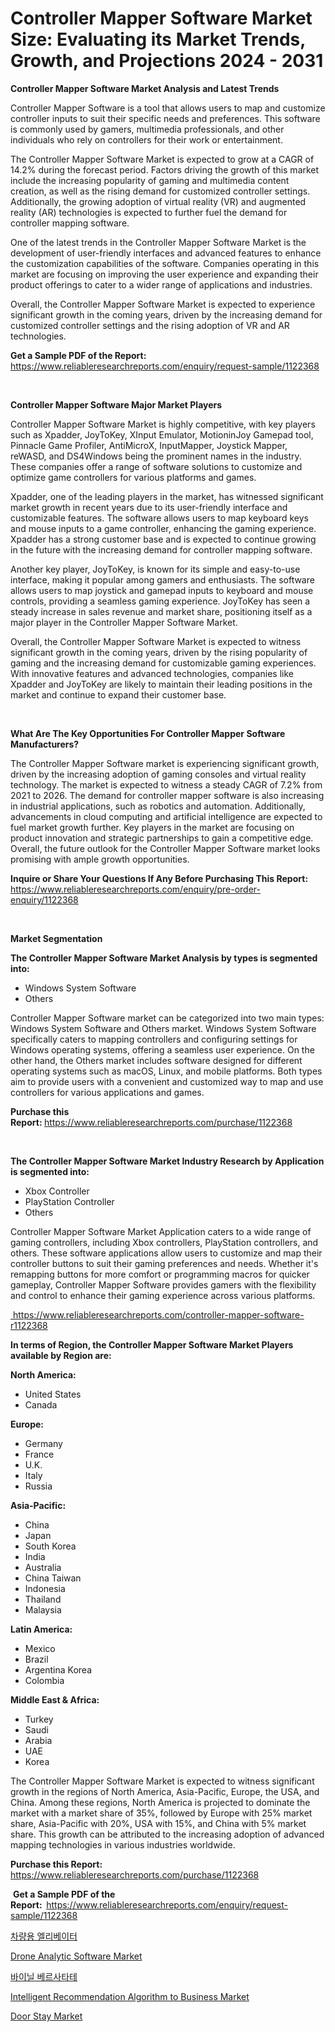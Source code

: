 <p><h1>Controller Mapper Software Market Size: Evaluating its Market Trends, Growth, and Projections 2024 - 2031</h1></p><p><strong>Controller Mapper Software Market Analysis and Latest Trends</strong></p>
<p><p>Controller Mapper Software is a tool that allows users to map and customize controller inputs to suit their specific needs and preferences. This software is commonly used by gamers, multimedia professionals, and other individuals who rely on controllers for their work or entertainment.</p><p>The Controller Mapper Software Market is expected to grow at a CAGR of 14.2% during the forecast period. Factors driving the growth of this market include the increasing popularity of gaming and multimedia content creation, as well as the rising demand for customized controller settings. Additionally, the growing adoption of virtual reality (VR) and augmented reality (AR) technologies is expected to further fuel the demand for controller mapping software.</p><p>One of the latest trends in the Controller Mapper Software Market is the development of user-friendly interfaces and advanced features to enhance the customization capabilities of the software. Companies operating in this market are focusing on improving the user experience and expanding their product offerings to cater to a wider range of applications and industries.</p><p>Overall, the Controller Mapper Software Market is expected to experience significant growth in the coming years, driven by the increasing demand for customized controller settings and the rising adoption of VR and AR technologies.</p></p>
<p><strong>Get a Sample PDF of the Report:&nbsp;</strong> <a href="https://www.reliableresearchreports.com/enquiry/request-sample/1122368">https://www.reliableresearchreports.com/enquiry/request-sample/1122368</a></p>
<p>&nbsp;</p>
<p><strong>Controller Mapper Software Major Market Players</strong></p>
<p><p>Controller Mapper Software Market is highly competitive, with key players such as Xpadder, JoyToKey, XInput Emulator, MotioninJoy Gamepad tool, Pinnacle Game Profiler, AntiMicroX, InputMapper, Joystick Mapper, reWASD, and DS4Windows being the prominent names in the industry. These companies offer a range of software solutions to customize and optimize game controllers for various platforms and games.</p><p>Xpadder, one of the leading players in the market, has witnessed significant market growth in recent years due to its user-friendly interface and customizable features. The software allows users to map keyboard keys and mouse inputs to a game controller, enhancing the gaming experience. Xpadder has a strong customer base and is expected to continue growing in the future with the increasing demand for controller mapping software.</p><p>Another key player, JoyToKey, is known for its simple and easy-to-use interface, making it popular among gamers and enthusiasts. The software allows users to map joystick and gamepad inputs to keyboard and mouse controls, providing a seamless gaming experience. JoyToKey has seen a steady increase in sales revenue and market share, positioning itself as a major player in the Controller Mapper Software Market.</p><p>Overall, the Controller Mapper Software Market is expected to witness significant growth in the coming years, driven by the rising popularity of gaming and the increasing demand for customizable gaming experiences. With innovative features and advanced technologies, companies like Xpadder and JoyToKey are likely to maintain their leading positions in the market and continue to expand their customer base.</p></p>
<p>&nbsp;</p>
<p><strong>What Are The Key Opportunities For Controller Mapper Software Manufacturers?</strong></p>
<p><p>The Controller Mapper Software market is experiencing significant growth, driven by the increasing adoption of gaming consoles and virtual reality technology. The market is expected to witness a steady CAGR of 7.2% from 2021 to 2026. The demand for controller mapper software is also increasing in industrial applications, such as robotics and automation. Additionally, advancements in cloud computing and artificial intelligence are expected to fuel market growth further. Key players in the market are focusing on product innovation and strategic partnerships to gain a competitive edge. Overall, the future outlook for the Controller Mapper Software market looks promising with ample growth opportunities.</p></p>
<p><strong>Inquire or Share Your Questions If Any Before Purchasing This Report:</strong> <a href="https://www.reliableresearchreports.com/enquiry/pre-order-enquiry/1122368">https://www.reliableresearchreports.com/enquiry/pre-order-enquiry/1122368</a></p>
<p>&nbsp;</p>
<p><strong>Market Segmentation</strong></p>
<p><strong>The Controller Mapper Software Market Analysis by types is segmented into:</strong></p>
<p><ul><li>Windows System Software</li><li>Others</li></ul></p>
<p><p>Controller Mapper Software market can be categorized into two main types: Windows System Software and Others market. Windows System Software specifically caters to mapping controllers and configuring settings for Windows operating systems, offering a seamless user experience. On the other hand, the Others market includes software designed for different operating systems such as macOS, Linux, and mobile platforms. Both types aim to provide users with a convenient and customized way to map and use controllers for various applications and games.</p></p>
<p><strong>Purchase this Report:&nbsp;</strong><a href="https://www.reliableresearchreports.com/purchase/1122368">https://www.reliableresearchreports.com/purchase/1122368</a></p>
<p>&nbsp;</p>
<p><strong>The Controller Mapper Software Market Industry Research by Application is segmented into:</strong></p>
<p><ul><li>Xbox Controller</li><li>PlayStation Controller</li><li>Others</li></ul></p>
<p><p>Controller Mapper Software Market Application caters to a wide range of gaming controllers, including Xbox controllers, PlayStation controllers, and others. These software applications allow users to customize and map their controller buttons to suit their gaming preferences and needs. Whether it's remapping buttons for more comfort or programming macros for quicker gameplay, Controller Mapper Software provides gamers with the flexibility and control to enhance their gaming experience across various platforms.</p></p>
<p><a href="https://www.reliableresearchreports.com/controller-mapper-software-r1122368">&nbsp;https://www.reliableresearchreports.com/controller-mapper-software-r1122368</a></p>
<p><strong>In terms of Region, the Controller Mapper Software Market Players available by Region are:</strong></p>
<p>
    <p> <strong> North America: </strong>
        <ul>
            <li>United States</li>
            <li>Canada</li>
        </ul>
        </p> 
    <p> <strong> Europe: </strong>
        <ul>
            <li>Germany</li>
            <li>France</li>
            <li>U.K.</li>
            <li>Italy</li>
            <li>Russia</li>
        </ul>
        </p> 
    <p> <strong> Asia-Pacific: </strong>
        <ul>
            <li>China</li>
            <li>Japan</li>
            <li>South Korea</li>
            <li>India</li>
            <li>Australia</li>
            <li>China Taiwan</li>
            <li>Indonesia</li>
            <li>Thailand</li>
            <li>Malaysia</li>
        </ul>
        </p> 
    <p> <strong> Latin America: </strong>
        <ul>
            <li>Mexico</li>
            <li>Brazil</li>
            <li>Argentina Korea</li>
            <li>Colombia</li>
        </ul>
        </p> 
    <p> <strong> Middle East & Africa: </strong>
        <ul>
            <li>Turkey</li>
            <li>Saudi</li>
            <li>Arabia</li>
            <li>UAE</li>
            <li>Korea</li>
        </ul>
    </p>
    </p>
<p><p>The Controller Mapper Software Market is expected to witness significant growth in the regions of North America, Asia-Pacific, Europe, the USA, and China. Among these regions, North America is projected to dominate the market with a market share of 35%, followed by Europe with 25% market share, Asia-Pacific with 20%, USA with 15%, and China with 5% market share. This growth can be attributed to the increasing adoption of advanced mapping technologies in various industries worldwide.</p></p>
<p><strong>Purchase this Report: </strong><a href="https://www.reliableresearchreports.com/purchase/1122368">https://www.reliableresearchreports.com/purchase/1122368</a></p>
<p>&nbsp;<strong>Get a Sample PDF of the Report:&nbsp;&nbsp;</strong><a href="https://www.reliableresearchreports.com/enquiry/request-sample/1122368">https://www.reliableresearchreports.com/enquiry/request-sample/1122368</a></p>
<p><strong></strong></p>
<p><p><a href="https://github.com/iansanftyord09878/Market-Research-Report-List-1/blob/main/478677962234.md">차량용 엘리베이터</a></p><p><a href="https://github.com/yemakinde/Market-Research-Report-List-2/blob/main/drone-analytic-software-market.md">Drone Analytic Software Market</a></p><p><a href="https://github.com/TitusBoyer1/Market-Research-Report-List-1/blob/main/343327062235.md">바이닐 베르사타테</a></p><p><a href="https://github.com/Alonsoolds3wq1d81czn8rbol/Market-Research-Report-List-2/blob/main/intelligent-recommendation-algorithm-to-business-market.md">Intelligent Recommendation Algorithm to Business Market</a></p><p><a href="https://issuu.com/reportprime-2/docs/door-stay-market-size-2030.pptx">Door Stay Market</a></p></p>